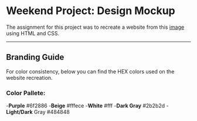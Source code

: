 # Weekend Project: Design Mockup
The assignment for this project was to recreate a website from this [image](http://dmm-static.herokuapp.com/yahoo_eisenberg.jpg) using HTML and CSS. 

--- 
## Branding Guide
For color consistency, below you can find the HEX colors used on the website recreation. 

### Color Pallete:
-__Purple__ #6f2886
-__Beige__ #fffece
-__White__ #fff
-__Dark Gray__ #2b2b2d
-__Light/Dark__ Gray #484848
